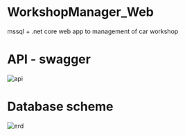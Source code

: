 # WorkshopManager_Web
mssql + .net core web app to management of car workshop

# API - swagger
![api](https://user-images.githubusercontent.com/25565263/115160221-616d7000-a097-11eb-892c-bc89f530e515.gif)

# Database scheme
![erd](https://user-images.githubusercontent.com/25565263/115145712-3c570e00-a053-11eb-957f-75f97df2b77b.PNG)

